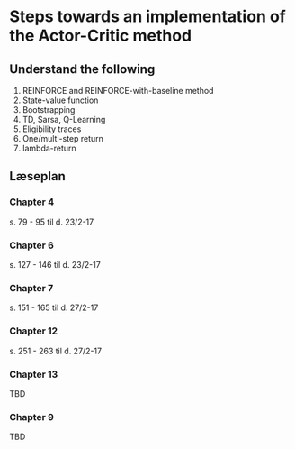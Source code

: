 # Steps towards an implementation of the Actor-Critic method

## Understand the following

1. REINFORCE and REINFORCE-with-baseline method
2. State-value function
3. Bootstrapping
4. TD, Sarsa, Q-Learning
5. Eligibility traces
6. One/multi-step return
7. lambda-return

## Læseplan

### Chapter 4

s. 79 - 95 til d. 23/2-17

### Chapter 6

s. 127 - 146 til d. 23/2-17

### Chapter 7

s. 151 - 165 til d. 27/2-17

### Chapter 12

s. 251 - 263 til d. 27/2-17

### Chapter 13

TBD

### Chapter 9

TBD

